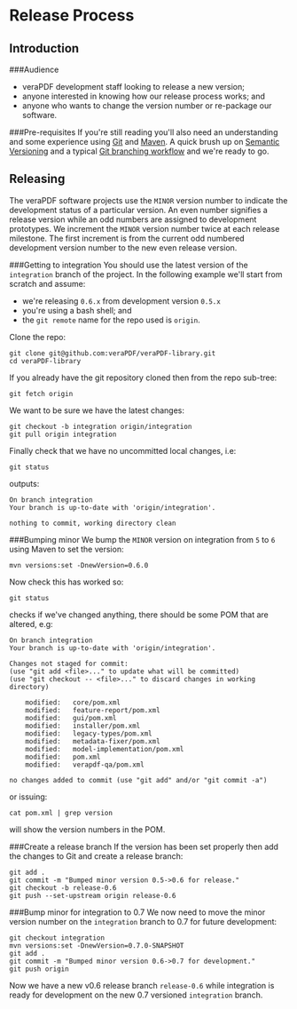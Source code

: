 Release Process
===============
Introduction
------------
###Audience
 - veraPDF development staff looking to release a new version;
 - anyone interested in knowing how our release process works; and
 - anyone who wants to change the version number or re-package our software.

###Pre-requisites
If you're still reading you'll also need an understanding and some experience using [Git](https://git-scm.com) and [Maven](https://maven.apache.org/). A quick brush up on [Semantic Versioning](http://semver.org/) and a typical [Git branching workflow](http://nvie.com/posts/a-successful-git-branching-model/) and we're ready to go.

Releasing
---------
The veraPDF software projects use the `MINOR` version number to indicate the development status of a particular version. An even number signifies a release version while an odd numbers are assigned to development prototypes. We increment the `MINOR` version number twice at each release milestone. The first increment is from the current odd numbered development version number to the new even release version.

###Getting to integration
You should use the latest version of the `integration` branch of the project. In the following example we'll start from scratch and assume:
 - we're releasing `0.6.x` from development version `0.5.x`
 - you're using a bash shell; and
 - the `git remote` name for the repo used is `origin`.

Clone the repo:

    git clone git@github.com:veraPDF/veraPDF-library.git
    cd veraPDF-library

If you already have the git repository cloned then from the repo sub-tree:

    git fetch origin

We want to be sure we have the latest changes:

    git checkout -b integration origin/integration
    git pull origin integration

Finally check that we have no uncommitted local changes, i.e:

    git status

outputs:

    On branch integration
    Your branch is up-to-date with 'origin/integration'.

    nothing to commit, working directory clean

###Bumping minor
We bump the `MINOR` version on integration from `5` to `6` using Maven to set the version:

    mvn versions:set -DnewVersion=0.6.0

Now check this has worked so:

    git status

checks if we've changed anything, there should be some POM that are altered, e.g:

    On branch integration
    Your branch is up-to-date with 'origin/integration'.

    Changes not staged for commit:
    (use "git add <file>..." to update what will be committed)
    (use "git checkout -- <file>..." to discard changes in working directory)

        modified:   core/pom.xml
        modified:   feature-report/pom.xml
        modified:   gui/pom.xml
        modified:   installer/pom.xml
        modified:   legacy-types/pom.xml
        modified:   metadata-fixer/pom.xml
        modified:   model-implementation/pom.xml
        modified:   pom.xml
        modified:   verapdf-qa/pom.xml

    no changes added to commit (use "git add" and/or "git commit -a")

or issuing:

    cat pom.xml | grep version

will show the version numbers in the POM.

###Create a release branch
If the version has been set properly then add the changes to Git and create a release branch:

    git add .
    git commit -m "Bumped minor version 0.5->0.6 for release."
    git checkout -b release-0.6
    git push --set-upstream origin release-0.6

###Bump minor for integration to 0.7
We now need to move the minor version number on the `integration` branch to 0.7 for future development:

    git checkout integration
    mvn versions:set -DnewVersion=0.7.0-SNAPSHOT
    git add .
    git commit -m "Bumped minor version 0.6->0.7 for development."
    git push origin

Now we have a new v0.6 release branch `release-0.6` while integration is ready for development on the new 0.7 versioned `integration` branch.

